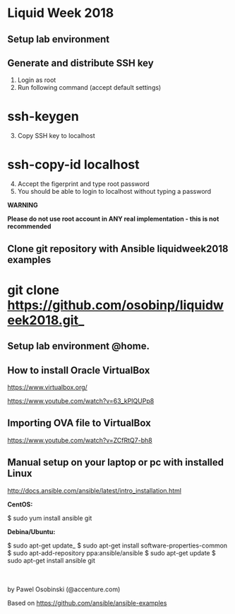 # Liquid Week 2018

Setup lab environment
---------------------
Generate and distribute SSH key
---------------------
1. Login as root
2. Run following command (accept default settings)

  # ssh-keygen

3. Copy SSH key to localhost

  # ssh-copy-id localhost

4. Accept the figerprint and type root password
5. You should be able to login to localhost without typing a password

**WARNING**

**Please do not use root account in ANY real implementation - this is not recommended**

Clone git repository with Ansible liquidweek2018 examples
---------------------
  # git clone https://github.com/osobinp/liquidweek2018.git_


Setup lab environment @home.
---------------------
How to install Oracle VirtualBox
---------------------
https://www.virtualbox.org/

https://www.youtube.com/watch?v=63_kPIQUPp8

Importing OVA file to VirtualBox
---------------------
https://www.youtube.com/watch?v=ZCfRtQ7-bh8

Manual setup on your laptop or pc with installed Linux
---------------------
http://docs.ansible.com/ansible/latest/intro_installation.html

 **CentOS:**

 $ sudo yum install ansible git

 **Debina/Ubuntu:**

 $ sudo apt-get update_
 $ sudo apt-get install software-properties-common
 $ sudo apt-add-repository ppa:ansible/ansible
 $ sudo apt-get update
 $ sudo apt-get install ansible git


<br>
<br>
by Pawel Osobinski (@accenture.com)

Based on
https://github.com/ansible/ansible-examples
